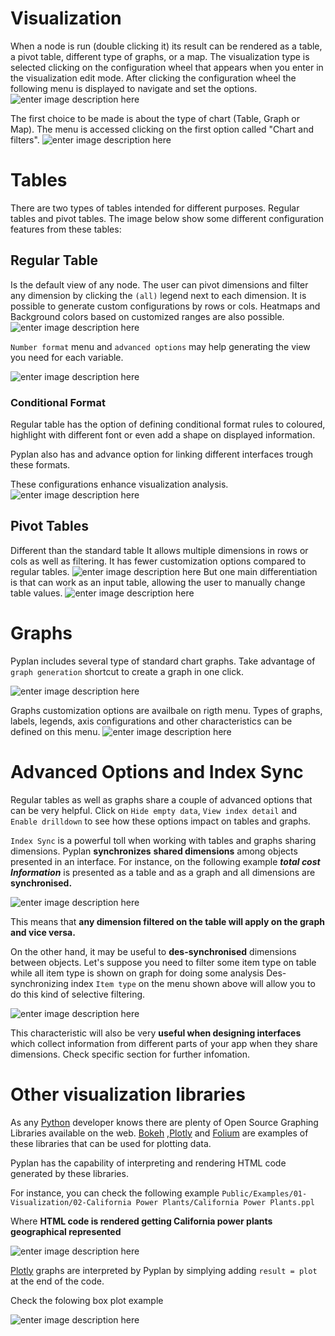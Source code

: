 # Visualization
When a node is run (double clicking it) its result can be rendered as a table, a pivot table, different type of graphs, or a map.
The visualization type is selected clicking on the configuration wheel that appears when you enter in the visualization edit mode. After clicking the configuration wheel the following menu is displayed to navigate and set the options.
![enter image description here](http://img.pyplan.org/viz-edit2.png)

The first choice to be made is about the type of chart (Table, Graph or Map). The menu is accessed clicking on the first option called "Chart and filters".
![enter image description here](http://img.pyplan.org/viz-viz-type1.png)


# Tables
There are two types of tables intended for different purposes. 
Regular tables and pivot tables.
The image below show some different configuration features from these tables:


## Regular Table
Is the default view of any node. The user can pivot dimensions and filter any dimension by clicking the `(all)` legend next to each dimension.
It is possible to generate custom configurations by rows or cols. Heatmaps and Background colors based on customized ranges are also possible.
 ![enter image description here](http://img.pyplan.org/viz-table-standard.png)
 
`Number format` menu and `advanced options` may help generating the view you need for each variable.

![enter image description here](http://img.pyplan.org/Vizua_tables_format.png)

### Conditional Format
Regular table has the option of defining conditional format rules to coloured, highlight with different font or even add a shape on displayed information.

Pyplan also has and advance option for linking different interfaces trough these formats.

These configurations enhance visualization analysis.
![enter image description here](http://img.pyplan.org/Vizua_cond_format.png)
## Pivot Tables
Different than the standard table It allows multiple dimensions in rows or cols as well as filtering.
It has fewer customization options compared to regular tables.
![enter image description here](http://img.pyplan.org/viz-tables-dif1.png)
But one main differentiation is that can work as an input table, allowing the user to manually change table values.
![enter image description here](http://img.pyplan.org/viz-edit-table.png)
# Graphs
Pyplan includes several type of standard chart graphs.
Take advantage of  `graph generation`  shortcut to create a graph in one click.

![enter image description here](http://img.pyplan.org/Visua_table_n_graph.png)

Graphs customization options are availbale on rigth menu. 
Types of graphs, labels, legends, axis configurations and other characteristics can be defined on this menu.
 ![enter image description here](http://img.pyplan.org/Visua_graph_cust.png)
# Advanced Options and Index Sync

Regular tables as well as graphs share a couple of advanced options that can be very helpful. 
Click on  `Hide empty data`,  `View index detail` and  `Enable drilldown` to see how these options impact on tables and graphs.

`Index Sync` is a powerful toll when working with tables and graphs sharing dimensions.
Pyplan **synchronizes** **shared dimensions** among objects presented in an interface.
For instance, on the following example ***total cost Information*** is presented as a table and as a graph and all dimensions are **synchronised.**

![enter image description here](http://img.pyplan.org/Visua_index_sync.png)

This means that **any dimension filtered on the table will apply on the graph and vice versa.**

On the other hand, it may be useful to **des-synchronised** dimensions between objects. 
Let's suppose you need to filter some item type on table while all item type is shown on graph for doing some analysis
Des-synchronizing index `Item type` on the menu shown above will allow you to do this kind of selective filtering.

![enter image description here](http://img.pyplan.org/Visua_index_des_sync.png)

This characteristic will also be very **useful when designing interfaces** which collect  information from different parts of your app when they share dimensions.
Check specific section for further infomation.

# Other visualization libraries

As any [Python](https://www.python.org/) developer knows there are plenty of Open Source Graphing Libraries available on the web. [Bokeh](https://bokeh.pydata.org/en/latest/)  ,[Plotly](https://plot.ly/python/) and [Folium](https://pypi.org/project/folium/) are examples of these libraries that can be used for plotting data.

Pyplan has the capability of interpreting and rendering HTML code generated by these libraries.

For instance, you can check the following example
`Public/Examples/01-Visualization/02-California Power Plants/California Power Plants.ppl`

Where **HTML code is rendered getting California power plants geographical represented**

![enter image description here](http://img.pyplan.org/Visua_folium.png)

[Plotly](https://plot.ly/python/) graphs are interpreted by Pyplan by simplying adding  `result = plot`  at the end of the code.

Check the folowing box plot example

![enter image description here](http://img.pyplan.org/Visua_box_plot.png)
<!--stackedit_data:
eyJoaXN0b3J5IjpbLTE1NTUzNDI0NywtMTI3Mzk0Njg0MywyMD
M1NDQ0NjE3LDE4MzEzNjY4NzgsMTQ0NDQ1NjYzNCwtMTIxNzk5
MjExNSwtMTMwNjk4MDQyOCwtODc2NTg1OTA1LC0xMzE0NTg3MD
U0LC0xNDI4NTAzNzA0LC0yNzc3Nzc4MTksMTA1MTMyMjg2Mywt
MTg4NDIzMDg3Myw4MTE1MjY2NzQsMTE1NDMyMzk4NiwzMDc3MT
E5MjUsNDUzOTE5MzA2LDEzOTIzNjg1MzgsLTY0NTc2MTEyMywx
MDExNjk2MzcyXX0=
-->